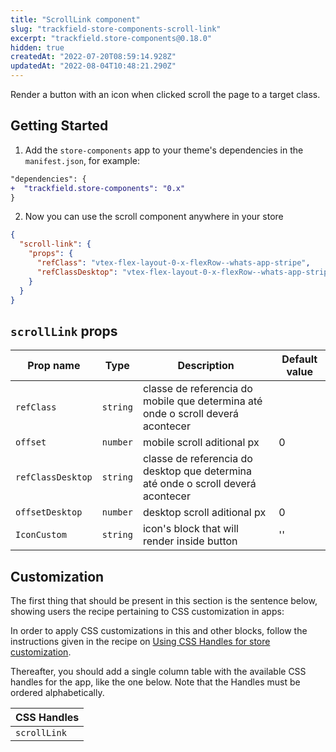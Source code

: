 ```yaml
---
title: "ScrollLink component"
slug: "trackfield-store-components-scroll-link"
excerpt: "trackfield.store-components@0.18.0"
hidden: true
createdAt: "2022-07-20T08:59:14.928Z"
updatedAt: "2022-08-04T10:48:21.290Z"
---
```

Render a button with an icon when clicked scroll the page to a target class.

## Getting Started

1. Add the `store-components` app to your theme's dependencies in the `manifest.json`, for example:

```diff
"dependencies": {
+  "trackfield.store-components": "0.x"
}
```

2. Now you can use the scroll component anywhere in your store

```json
{
  "scroll-link": {
    "props": {
      "refClass": "vtex-flex-layout-0-x-flexRow--whats-app-stripe",
      "refClassDesktop": "vtex-flex-layout-0-x-flexRow--whats-app-stripe"
    }
  }
}
```

## `scrollLink` props

| Prop name         | Type     | Description                                                                      | Default value |
| ----------------- | -------- | -------------------------------------------------------------------------------- | ------------- |
| `refClass`        | `string` | classe de referencia do mobile que determina até onde o scroll deverá acontecer  | ` `           |
| `offset`          | `number` | mobile scroll aditional px                                                       | 0             |
| `refClassDesktop` | `string` | classe de referencia do desktop que determina até onde o scroll deverá acontecer | ` `           |
| `offsetDesktop`   | `number` | desktop scroll aditional px                                                      | 0             |
| `IconCustom`      | `string` | icon's block that will render inside button                                      | ''            |

## Customization

The first thing that should be present in this section is the sentence below, showing users the recipe pertaining to CSS customization in apps:

In order to apply CSS customizations in this and other blocks, follow the instructions given in the recipe on [Using CSS Handles for store customization](https://vtex.io/docs/recipes/style/using-css-handles-for-store-customization).

Thereafter, you should add a single column table with the available CSS handles for the app, like the one below. Note that the Handles must be ordered alphabetically.

| CSS Handles  |
| ------------ |
| `scrollLink` |